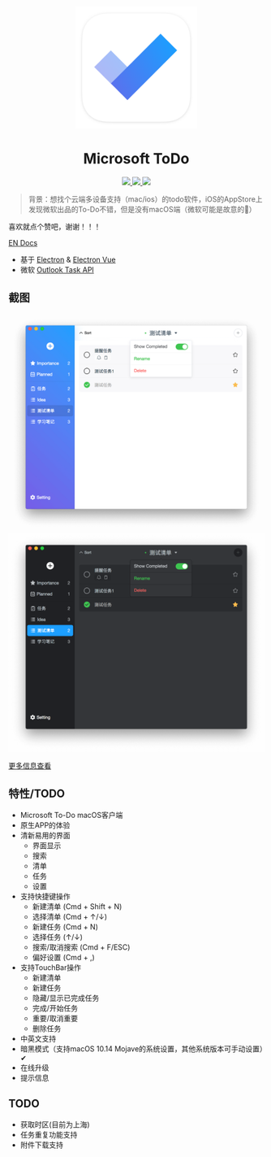 <div align="center">
  <a src="https://woolson.github.io/microsoft-todo-for-mac/" target="_blank">
    <img src="build/icons/icon.png" width="240" />
  </a>
</div>

<h1 align="center">Microsoft ToDo</h1>

<div align="center">
<a href="https://woolson.github.io/npmer-page/">
<img src="https://woolson.gitee.io/npmer-badge/dark%20mode-555555-supported-44cc11-gear-ffffff-square-flat-plain.svg" />
<img src="https://woolson.gitee.io/npmer-badge/touchbar-555555-supported-46bc99-check-ffffff-square-flat-plain.svg" />
<img src="https://woolson.gitee.io/npmer-badge/version-555555-2.0.1-7289da-square-flat-plain.svg" />
</a>
</div>

> 背景：想找个云端多设备支持（mac/ios）的todo软件，iOS的AppStore上发现微软出品的To-Do不错，但是没有macOS端（微软可能是故意的🤪）

喜欢就点个赞吧，谢谢！！！

[EN Docs](README_EN.md)

- 基于 [Electron](https://electronjs.org/) & [Electron Vue](https://simulatedgreg.gitbooks.io/electron-vue/)
- 微软 [Outlook Task API](https://docs.microsoft.com/en-us/previous-versions/office/office-365-api/api/version-2.0/task-rest-operations)

## 截图

![home](./website/src/assets/etc-10.png)
![dark-home](./website/src/assets/etc-08.png)

[更多信息查看](https://woolson.github.io/microsoft-todo-mac/)

## 特性/TODO

- Microsoft To-Do macOS客户端
- 原生APP的体验
- 清新易用的界面
  - 界面显示
  - 搜索
  - 清单
  - 任务
  - 设置
- 支持快捷键操作
  - 新建清单 (Cmd + Shift + N)
  - 选择清单 (Cmd + ↑/↓)
  - 新建任务 (Cmd + N)
  - 选择任务 (↑/↓)
  - 搜索/取消搜索 (Cmd + F/ESC)
  - 偏好设置 (Cmd + ,)
- 支持TouchBar操作
  - 新建清单
  - 新建任务
  - 隐藏/显示已完成任务
  - 完成/开始任务
  - 重要/取消重要
  - 删除任务
- 中英文支持
- 暗黑模式（支持macOS 10.14 Mojave的系统设置，其他系统版本可手动设置）✔︎
- 在线升级
- 提示信息

## TODO

- 获取时区(目前为上海)
- 任务重复功能支持
- 附件下载支持
